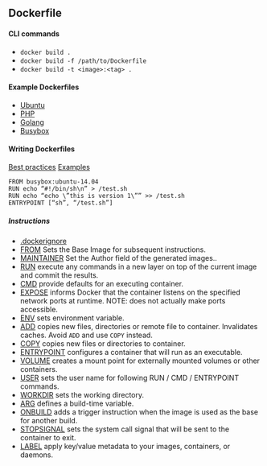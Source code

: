 ## Dockerfile

#### CLI commands

  * `docker build .`
  * `docker build -f /path/to/Dockerfile`
  * `docker build -t <image>:<tag> .`

#### Example Dockerfiles

 * [Ubuntu](https://hub.docker.com/_/ubuntu/)
 * [PHP](https://hub.docker.com/_/php/)
 * [Golang](https://hub.docker.com/_/golang/)
 * [Busybox](https://hub.docker.com/_/busybox/)
 
#### Writing Dockerfiles

[Best practices](https://docs.docker.com/engine/userguide/eng-image/dockerfile_best-practices/)
[Examples](https://docs.docker.com/engine/reference/builder/#dockerfile-examples)

    FROM busybox:ubuntu-14.04
    RUN echo “#!/bin/sh\n” > /test.sh
    RUN echo “echo \”this is version 1\”” >> /test.sh
    ENTRYPOINT [“sh”, “/test.sh”]
    
    
##### Instructions

* [.dockerignore](https://docs.docker.com/engine/reference/builder/#dockerignore-file)
* [FROM](https://docs.docker.com/engine/reference/builder/#from) Sets the Base Image for subsequent instructions.
* [MAINTAINER](https://docs.docker.com/engine/reference/builder/#maintainer) Set the Author field of the generated images..
* [RUN](https://docs.docker.com/engine/reference/builder/#run) execute any commands in a new layer on top of the current image and commit the results.
* [CMD](https://docs.docker.com/engine/reference/builder/#cmd) provide defaults for an executing container.
* [EXPOSE](https://docs.docker.com/engine/reference/builder/#expose) informs Docker that the container listens on the specified network ports at runtime.  NOTE: does not actually make ports accessible.
* [ENV](https://docs.docker.com/engine/reference/builder/#env) sets environment variable.
* [ADD](https://docs.docker.com/engine/reference/builder/#add) copies new files, directories or remote file to container.  Invalidates caches. Avoid `ADD` and use `COPY` instead.
* [COPY](https://docs.docker.com/engine/reference/builder/#copy) copies new files or directories to container.
* [ENTRYPOINT](https://docs.docker.com/engine/reference/builder/#entrypoint) configures a container that will run as an executable.
* [VOLUME](https://docs.docker.com/engine/reference/builder/#volume) creates a mount point for externally mounted volumes or other containers.
* [USER](https://docs.docker.com/engine/reference/builder/#user) sets the user name for following RUN / CMD / ENTRYPOINT commands.
* [WORKDIR](https://docs.docker.com/engine/reference/builder/#workdir) sets the working directory.
* [ARG](https://docs.docker.com/engine/reference/builder/#arg) defines a build-time variable.
* [ONBUILD](https://docs.docker.com/engine/reference/builder/#onbuild) adds a trigger instruction when the image is used as the base for another build.
* [STOPSIGNAL](https://docs.docker.com/engine/reference/builder/#stopsignal) sets the system call signal that will be sent to the container to exit.
* [LABEL](https://docs.docker.com/engine/userguide/labels-custom-metadata/) apply key/value metadata to your images, containers, or daemons.

    
    
 